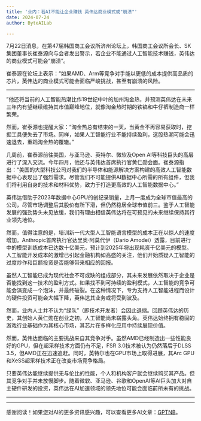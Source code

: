 ```yaml
---
title: '业内：若AI不能让企业赚钱 英伟达商业模式或"崩溃"'
date: 2024-07-24
author: ByteAILab

---
```


7月22日消息，在第47届韩国商工会议所济州论坛上，韩国商工会议所会长、SK集团董事长崔泰源向与会者发出警示，若企业不能通过人工智能技术赚钱，英伟达的商业模式可能会“崩溃”。

崔泰源在论坛上表示：“如果AMD、Arm等竞争对手能以更低的成本提供高品质的芯片，英伟达的商业模式可能会面临严峻挑战，甚至有崩溃的风险。

---
”他还将当前的人工智能热潮比作19世纪中叶的加州淘金热，并预测英伟达在未来三年内有望继续维持其市值巅峰地位，就像淘金热时期的铁镐和牛仔裤制造商一样繁荣。

然而，崔泰源也提醒大家：“淘金热总有结束的一天，当黄金不再容易获取时，挖掘工具便失去了市场。同样，如果人工智能行业不能持续盈利，这股热潮可能会迅速退去，重蹈淘金热的覆辙。”

几周前，崔泰源前往美国，与亚马逊、英特尔、微软及Open AI等科技巨头的高层进行了深入交流。今年四月，他还与英伟达首席执行官黄仁勋会面。崔泰源指出：“美国的大型科技公司对我们的半导体和能源解决方案构建的高效人工智能数据中心表现出了强烈需求。尽管我们不可能提供AI数据中心所需的所有组件，但我们将利用自身的技术和材料优势，致力于打造更高效的人工智能数据中心。”

英伟达借助于2023年数据中心GPU的创纪录销量，上月一度成为全球市值最高的公司，尽管市场调整后其股价有所下滑，但仍然稳居全球市值前三。鉴于人工智能发展的强劲势头未见放缓，我们有理由相信英伟达将在可预见的未来继续保持其行业领先地位。

然而，值得注意的是，培训新一代大型人工智能语言模型的成本正在以惊人的速度增加。Anthropic首席执行官达里奥·阿莫代伊（Dario Amodei）透露，目前进行中的模型训练成本已达数十亿美元，预计到2025年将出现耗资千亿美元的模型。人工智能开发成本的激增已引起金融机构如高盛的关注，他们开始质疑人工智能的过度炒作和巨额投资是否能够带来相应的回报。

虽然人工智能已成为现代社会不可或缺的组成部分，其未来发展依然取决于企业是否能找到这一技术的盈利方式。如果找不到可持续的盈利模式，人工智能的竞争可能会演变成一个泡沫，并最终破裂。在这种情况下，专为支持人工智能进程而设计的硬件投资可能会大幅下降，英伟达其业务或将受到波及。

然而，业内人士并不认为“绿队”（即技术开发者）会因此退缩。回顾英伟达的历史，其创始人黄仁勋在创业之初，人工智能尚未崭露头角。英伟达始终拥有稳固的游戏行业基础作为其核心市场，其芯片在多样化应用中持续展现价值。

然而，英伟达面临的主要挑战来自其竞争对手。虽然AMD已经制造出一些性能良好的GPU，但在超采样技术方面仍有不足，FSR 3.0技术被认为仍然落后于DLSS 3.5，但AMD正在迅速追赶。同时，英特尔也在GPU市场上取得进展，其Arc GPU和XeSS超采样技术正在改变市场竞争格局。

只要英伟达能继续提供无与伦比的性能，个人和机构客户就会继续购买其产品。但其竞争对手并未放慢脚步。随着微软、亚马逊、谷歌和OpenAI等AI巨头加大对自主硬件研发的投资，英伟达在AI加速领域的领先地位可能会面临前所未有的挑战。

---
---
感谢阅读！如果您对AI的更多资讯感兴趣，可以查看更多AI文章：[GPTNB](https://gptnb.com)。